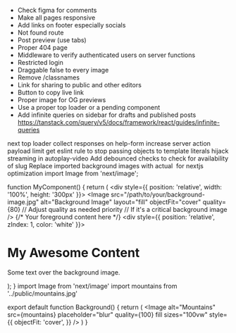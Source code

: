 - Check figma for comments
- Make all pages responsive
- Add links on footer especially socials
- Not found route
- Post preview (use tabs)
- Proper 404 page
- Middleware to verify authenticated users on server functions
- Restricted login
- Draggable false to every image
- Remove /classnames
- Link for sharing to public and other editors
- Button to copy live link
- Proper image for OG previews
- Use a proper top loader or a pending component
- Add infinite queries on sidebar for drafts and published posts https://tanstack.com/query/v5/docs/framework/react/guides/infinite-queries

next top loader
collect responses on help-form
increase server action payload limit
get eslint rule to stop passing objects to template literals
hijack streaming in autoplay-video
Add debounced checks to check for availability of slug
Replace imported background images with actual <Image> for nextjs optimization
import Image from 'next/image';

function MyComponent() {
  return (
    <div style={{ position: 'relative', width: '100%', height: '300px' }}>
      <Image
        src="/path/to/your/background-image.jpg"
        alt="Background Image"
        layout="fill"
        objectFit="cover"
        quality={80} // Adjust quality as needed
        priority // If it's a critical background image
      />
      {/* Your foreground content here */}
      <div style={{ position: 'relative', zIndex: 1, color: 'white' }}>
        <h1>My Awesome Content</h1>
        <p>Some text over the background image.</p>
      </div>
    </div>
  );
}
import Image from 'next/image'
import mountains from '../public/mountains.jpg'

export default function Background() {
  return (
    <Image
      alt="Mountains"
      src={mountains}
      placeholder="blur"
      quality={100}
      fill
      sizes="100vw"
      style={{
        objectFit: 'cover',
      }}
    />
  )
}

